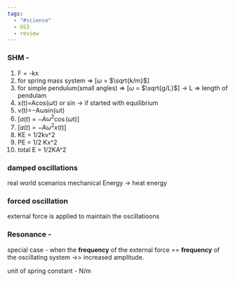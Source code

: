 ```yaml
---
tags:
  - "#science"
  - GS3
  - review
---
```

### SHM - 
1. F = -kx
2. for spring mass system => \[$\omega$ = $\sqrt{k/m}$\]
3. for simple pendulum(small angles) => \[$\omega$ = $\sqrt{g/L}$\] -> L => length of pendulam
4. x(t)=Acos(ωt) or sin -> if started with equilibrium
5. v(t)=−Aωsin(ωt)
6. \[$a(t)$ = $-A$$\omega^2$$\cos($$\omega$t)\]
7. \[$a(t)$ = $-A$$\omega^2$$x(t)$\]
8. KE = 1/2kv^2
9. PE = 1/2 Kx^2
10. total E = 1/2KA^2
### damped oscillations
real world scenarios 
mechanical Energy  -> heat energy

### forced oscillation
external force is applied to maintain the oscillatioons

### Resonance - 
special case  - when the **frequency** of the external force == **frequency** of the oscillating system ->> increased amplitude.


unit of spring constant - N/m